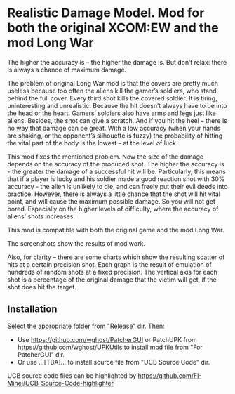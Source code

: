 # Realistic Damage Model. Mod for both the original XCOM:EW and the mod Long War

The higher the accuracy is – the higher the damage is. But don’t relax: there is always a chance of maximum damage.

The problem of original Long War mod is that the covers are pretty much useless because too often the aliens kill the gamer’s soldiers, who stand behind the full cover. Every third shot kills the covered soldier. It is tiring, uninteresting and unrealistic. Because the hit doesn’t always have to be into the head or the heart. Gamers’ soldiers also have arms and legs just like aliens. Besides, the shot can give a scratch. And if you hit the heel – there is no way that damage can be great.  With a low accuracy (when your hands are shaking, or the opponent’s silhouette is fuzzy) the probability of hitting the vital part of the body is the lowest – at the level of luck.

This mod fixes the mentioned problem. Now the size of the damage depends on the accuracy of the produced shot. The higher the accuracy is - the greater the damage of a successful hit will be. Particularly, this means that if a player is lucky and his soldier made a good reaction shot with 30% accuracy - the alien is unlikely to die, and can freely put their evil deeds into practice. However, there is always a little chance that the shot will hit vital point, and will cause the maximum possible damage. So you will not get bored. Especially on the higher levels of difficulty, where the accuracy of aliens' shots increases.

This mod is compatible with both the original game and the mod Long War.

The screenshots show the results of mod work.

Also, for clarity – there are some charts which show the resulting scatter of hits at a certain precision shot. Each graph is the result of emulation of hundreds of random shots at a fixed precision. The vertical axis for each shot is a percentage of the original damage that the victim will get, if the shot does hit the target.

## Installation
Select the appropriate folder from "Release" dir. Then:
* Use https://github.com/wghost/PatcherGUI or  PatchUPK from https://github.com/wghost/UPKUtils to install mod file from "For PatcherGUI" dir.
* Or use ...[TBA]... to install source file from "UCB Source Code" dir.

UCB source code files can be highlighted by https://github.com/FI-Mihej/UCB-Source-Code-highlighter
